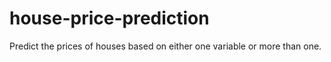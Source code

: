 # house-price-prediction
Predict the prices of houses based on either one variable or more than one.
